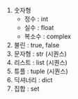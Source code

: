 1. 숫자형
	- 정수 : int
	- 실수 : float
	- 복소수 : complex
2. 불린 : true, false
3. 문자형 : str (시퀀스)
4. 리스트 : list (시퀀스)
5. 튜플 : tuple (시퀀스)
6. 딕셔너리 : dict
7. 집합 : set

